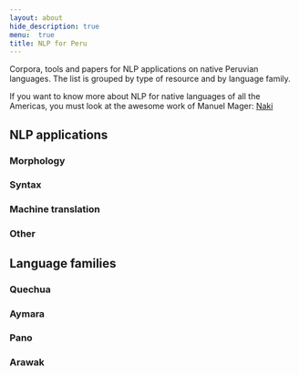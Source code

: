 ```yaml
---
layout: about
hide_description: true
menu:  true
title: NLP for Peru
---
```


Corpora, tools and papers for NLP applications on native Peruvian languages. 
The list is grouped by type of resource and by language family.

If you want to know more about NLP for native languages of all the Americas, 
you must look at the awesome work of Manuel Mager: [Naki](https://pywirrarika.github.io/naki/)

## NLP applications

### Morphology

### Syntax

### Machine translation

### Other

## Language families

### Quechua

### Aymara

### Pano

### Arawak

